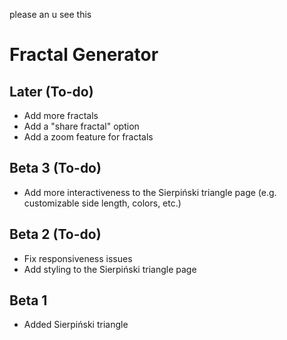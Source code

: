 please an u see this

# Fractal Generator

## Later (To-do)
- Add more fractals
- Add a "share fractal" option
- Add a zoom feature for fractals

## Beta 3 (To-do)
- Add more interactiveness to the Sierpiński triangle page (e.g. customizable side length, colors, etc.)

## Beta 2 (To-do)
- Fix responsiveness issues
- Add styling to the Sierpiński triangle page

## Beta 1
- Added Sierpiński triangle